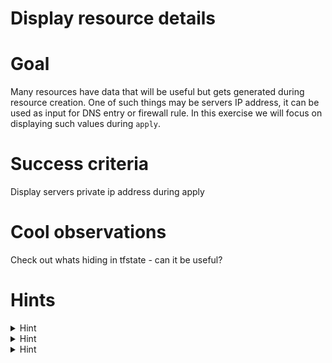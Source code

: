 # Display resource details

# Goal

Many resources have data that will be useful but gets generated during resource creation.
One of such things may be servers IP address, it can be used as input for DNS entry or firewall rule.
In this exercise we will focus on displaying such values during `apply`. 


# Success criteria

Display servers private ip address during apply 


# Cool observations

Check out whats hiding in tfstate - can it be useful?


# Hints

<details><summary>Hint</summary>
<p>
  

##### You need to use output: https://www.terraform.io/docs/configuration/outputs.html
---
</p>
</details>


<details><summary>Hint</summary>
<p>
  

##### Each module have list of exported arguments in it's documentation: https://www.terraform.io/docs/providers/google/r/compute_instance.html#attributes-reference
---
</p>
</details>


<details><summary>Hint</summary>
<p>
  

##### You can try outputting entire resource `google_compute_instance.my-vm` to check what data is preserved in sate
---
</p>
</details>
